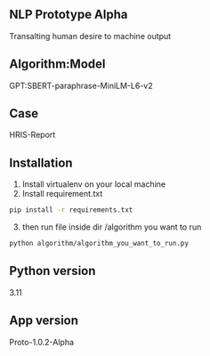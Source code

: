 ## NLP Prototype Alpha
Transalting human desire to machine output

## Algorithm:Model
GPT:SBERT-paraphrase-MiniLM-L6-v2

## Case
HRIS-Report

## Installation
1. Install virtualenv on your local machine
2. Install requirement.txt
```bash
pip install -r requirements.txt
```
3. then run file inside dir /algorithm you want to run
```bash
python algorithm/algorithm_you_want_to_run.py
```

## Python version
3.11

## App version
Proto-1.0.2-Alpha